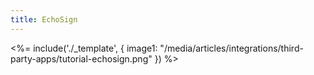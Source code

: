 ```yaml
---
title: EchoSign
---
```

<%= include('./_template', {
  image1: "/media/articles/integrations/third-party-apps/tutorial-echosign.png"
}) %>
